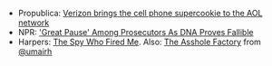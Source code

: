* Propublica: [Verizon brings the cell phone supercookie to the AOL network](https://www.propublica.org/article/verizons-zombie-cookie-gets-new-life)
* NPR: ['Great Pause' Among Prosecutors As DNA Proves Fallible](http://www.npr.org/2015/10/09/447202433/-great-pause-among-forensic-scientists-as-dna-proves-fallible)
* Harpers: [The Spy Who Fired Me](http://harpers.org/archive/2015/03/the-spy-who-fired-me/?single=1). Also: [The Asshole Factory](https://medium.com/bad-words/the-asshole-factory-71ff808d887c) from [@umairh](https://twitter.com/umairh)
